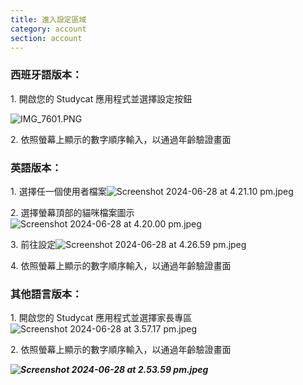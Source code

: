 ```yaml
---
title: 進入設定區域
category: account
section: account
---
```


### **西班牙語版本：**

1\. 開啟您的 Studycat 應用程式並選擇設定按鈕

![IMG_7601.PNG](https://help.studycat.com/hc/article_attachments/34518228606873)

2\. 依照螢幕上顯示的數字順序輸入，以通過年齡驗證畫面


### **英語版本：**

1\. 選擇任一個使用者檔案![Screenshot 2024-06-28 at 4.21.10 pm.jpeg](https://help.studycat.com/hc/article_attachments/34518228607769)

2\. 選擇螢幕頂部的貓咪檔案圖示 ![Screenshot 2024-06-28 at 4.20.00 pm.jpeg](https://help.studycat.com/hc/article_attachments/34518215417241)

3\. 前往設定![Screenshot 2024-06-28 at 4.26.59 pm.jpeg](https://help.studycat.com/hc/article_attachments/34518215418265)

4\. 依照螢幕上顯示的數字順序輸入，以通過年齡驗證畫面


### **其他語言版本：**

1\. 開啟您的 Studycat 應用程式並選擇家長專區![Screenshot 2024-06-28 at 3.57.17 pm.jpeg](https://help.studycat.com/hc/article_attachments/34518228611353)

2\. 依照螢幕上顯示的數字順序輸入，以通過年齡驗證畫面

***![Screenshot 2024-06-28 at 2.53.59 pm.jpeg](https://help.studycat.com/hc/article_attachments/34518215421977)***